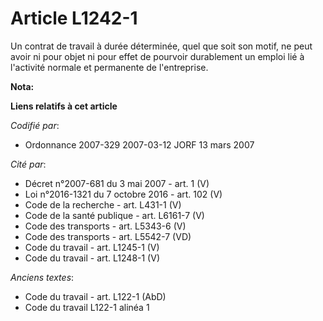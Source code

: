 # Article L1242-1

Un contrat de travail à durée déterminée, quel que soit son motif, ne peut avoir ni pour objet ni pour effet de pourvoir
durablement un emploi lié à l'activité normale et permanente de l'entreprise.

**Nota:**



**Liens relatifs à cet article**

_Codifié par_:

  - Ordonnance 2007-329 2007-03-12 JORF 13 mars 2007

_Cité par_:

  - Décret n°2007-681 du 3 mai 2007 - art. 1 (V)
  - Loi n°2016-1321 du 7 octobre 2016 - art. 102 (V)
  - Code de la recherche - art. L431-1 (V)
  - Code de la santé publique - art. L6161-7 (V)
  - Code des transports - art. L5343-6 (V)
  - Code des transports - art. L5542-7 (VD)
  - Code du travail - art. L1245-1 (V)
  - Code du travail - art. L1248-1 (V)

_Anciens textes_:

  - Code du travail - art. L122-1 (AbD)
  - Code du travail L122-1 alinéa 1
